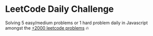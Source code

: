
# LeetCode Daily Challenge

Solving 5 easy/medium problems or 1 hard problem daily in Javascript amongst the [+2000 leetcode problems](https://leetcode.com/problemset/all/) 🔥
